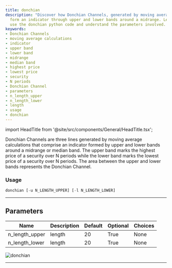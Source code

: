 ```yaml
---
title: donchian
description: "Discover how Donchian Channels, generated by moving average calculations,"
  form an indicator through upper and lower bands around a midrange. Learn how to
  use the donchian python code and understand the parameters involved.
keywords:
- Donchian Channels
- moving average calculations
- indicator
- upper band
- lower band
- midrange
- median band
- highest price
- lowest price
- security
- N periods
- Donchian Channel
- parameters
- n_length_upper
- n_length_lower
- length
- usage
- donchian
---
```


import HeadTitle from '@site/src/components/General/HeadTitle.tsx';

<HeadTitle title="forex/ta/donchian - Reference | OpenBB Terminal Docs" />

Donchian Channels are three lines generated by moving average calculations that comprise an indicator formed by upper and lower bands around a midrange or median band. The upper band marks the highest price of a security over N periods while the lower band marks the lowest price of a security over N periods. The area between the upper and lower bands represents the Donchian Channel.

### Usage

```python
donchian [-u N_LENGTH_UPPER] [-l N_LENGTH_LOWER]
```

---

## Parameters

| Name | Description | Default | Optional | Choices |
| ---- | ----------- | ------- | -------- | ------- |
| n_length_upper | length | 20 | True | None |
| n_length_lower | length | 20 | True | None |

![donchian](https://user-images.githubusercontent.com/46355364/154310472-6cd5805f-b87f-4668-85a1-3e5dd7267848.png)

---
